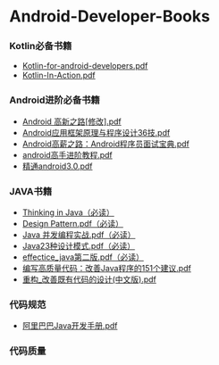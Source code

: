 # Android-Developer-Books


### Kotlin必备书籍
   * [Kotlin-for-android-developers.pdf](https://github.com/liuzhanta/Android-Developer-Books/blob/master/Books_Kotlin/kotlin-for-android-developers-zh.pdf)
   * [Kotlin-In-Action.pdf](https://github.com/liuzhanta/Android-Developer-Books/blob/master/Books_Kotlin/Kotlin%20in%20Action%20.pdf)
   

### Android进阶必备书籍
   * [Android 高新之路[修改].pdf](https://github.com/liuzhanta/Android-Developer-Books/blob/master/Books_Android/Android%20%E9%AB%98%E6%96%B0%E4%B9%8B%E8%B7%AF%5B%E4%BF%AE%E6%94%B9%5D.pdf)
   * [Android应用框架原理与程序设计36技.pdf](https://github.com/liuzhanta/Android-Developer-Books/blob/master/Books_Android/Android%E5%BA%94%E7%94%A8%E6%A1%86%E6%9E%B6%E5%8E%9F%E7%90%86%E4%B8%8E%E7%A8%8B%E5%BA%8F%E8%AE%BE%E8%AE%A136%E6%8A%80.pdf)
   * [Android高薪之路：Android程序员面试宝典.pdf](https://github.com/liuzhanta/Android-Developer-Books/blob/master/Books_Android/Android%E9%AB%98%E8%96%AA%E4%B9%8B%E8%B7%AF%EF%BC%9AAndroid%E7%A8%8B%E5%BA%8F%E5%91%98%E9%9D%A2%E8%AF%95%E5%AE%9D%E5%85%B8.pdf)
   * [android高手进阶教程.pdf](https://github.com/liuzhanta/Android-Developer-Books/blob/master/Books_Android/android%E9%AB%98%E6%89%8B%E8%BF%9B%E9%98%B6%E6%95%99%E7%A8%8B.pdf)
   * [精通android3.0.pdf](https://github.com/liuzhanta/Android-Developer-Books/blob/master/Books_Android/%E7%B2%BE%E9%80%9Aandroid3.0.pdf)

### JAVA书籍
 * [Thinking in Java（必读）](https://github.com/liuzhanta/Android-Developer-Books/blob/master/Books_Java/Thinking%20In%20Java%204(%E5%AE%8C%E7%BE%8E%E9%AB%98%E6%B8%85%E4%B8%AD%E6%96%87%E7%89%88).pdf)
 * [Design Pattern.pdf（必读）](https://github.com/liuzhanta/Android-Developer-Books/blob/master/Books_Java/Design%20Pattern.pdf)
 * [Java 并发编程实战.pdf（必读）](https://github.com/liuzhanta/Android-Developer-Books/blob/master/Books_Java/Java%20%E5%B9%B6%E5%8F%91%E7%BC%96%E7%A8%8B%E5%AE%9E%E6%88%98.pdf)
 * [Java23种设计模式.pdf（必读）](https://github.com/liuzhanta/Android-Developer-Books/blob/master/Books_Java/Java23%E7%A7%8D%E8%AE%BE%E8%AE%A1%E6%A8%A1%E5%BC%8F.pdf)
 * [effectice_java第二版.pdf（必读）](https://github.com/liuzhanta/Android-Developer-Books/blob/master/Books_Java/effectice_java%E7%AC%AC%E4%BA%8C%E7%89%88.pdf)
 * [编写高质量代码：改善Java程序的151个建议.pdf](https://github.com/liuzhanta/Android-Developer-Books/blob/master/Books_Java/%E7%BC%96%E5%86%99%E9%AB%98%E8%B4%A8%E9%87%8F%E4%BB%A3%E7%A0%81%EF%BC%9A%E6%94%B9%E5%96%84Java%E7%A8%8B%E5%BA%8F%E7%9A%84151%E4%B8%AA%E5%BB%BA%E8%AE%AE.pdf)
 * [重构_改善既有代码的设计(中文版).pdf](https://github.com/liuzhanta/Android-Developer-Books/blob/master/Books_Java/%E9%87%8D%E6%9E%84_%E6%94%B9%E5%96%84%E6%97%A2%E6%9C%89%E4%BB%A3%E7%A0%81%E7%9A%84%E8%AE%BE%E8%AE%A1(%E4%B8%AD%E6%96%87%E7%89%88).pdf)
### 代码规范
 * [阿里巴巴Java开发手册.pdf](https://github.com/liuzhanta/Android-Developer-Books/blob/master/Books_Java/%E9%98%BF%E9%87%8C%E5%B7%B4%E5%B7%B4Java%E5%BC%80%E5%8F%91%E6%89%8B%E5%86%8C.pdf)
 
 ### 代码质量

